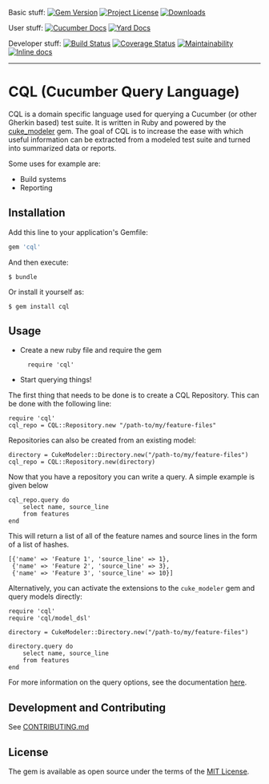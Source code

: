 Basic stuff:
[![Gem Version](https://badge.fury.io/rb/cql.svg)](https://rubygems.org/gems/cql)
[![Project License](https://img.shields.io/badge/license-MIT-blue.svg)](https://opensource.org/licenses/mit-license.php)
[![Downloads](https://img.shields.io/gem/dt/cql.svg)](https://rubygems.org/gems/cql)

User stuff:
[![Cucumber Docs](http://img.shields.io/badge/Documentation-Features-green.svg)](https://github.com/enkessler/cql/tree/master/testing/cucumber/features)
[![Yard Docs](http://img.shields.io/badge/Documentation-API-blue.svg)](https://www.rubydoc.info/gems/cql)

Developer stuff:
[![Build Status](https://github.com/enkessler/cql/actions/workflows/ci.yml/badge.svg?branch=master)](https://github.com/enkessler/cql/actions/workflows/ci.yml?query=branch%3Amaster)
[![Coverage Status](https://coveralls.io/repos/github/enkessler/cql/badge.svg?branch=master)](https://coveralls.io/github/enkessler/cql?branch=master)
[![Maintainability](https://api.codeclimate.com/v1/badges/a469e37db8e67c1c989b/maintainability)](https://codeclimate.com/github/enkessler/cql/maintainability)
[![Inline docs](http://inch-ci.org/github/enkessler/cql.svg?branch=master)](https://inch-ci.org/github/enkessler/cql)

---


# CQL (Cucumber Query Language)

CQL is a domain specific language used for querying a Cucumber (or other Gherkin based) test suite. It is written 
in Ruby and powered by the [cuke_modeler](https://github.com/enkessler/cuke_modeler) gem. The goal of CQL is to increase the ease with which 
useful information can be extracted from a modeled test suite and turned into summarized data or reports.


Some uses for example are:

* Build systems
* Reporting


## Installation

Add this line to your application's Gemfile:

```ruby
gem 'cql'
```

And then execute:

    $ bundle

Or install it yourself as:

    $ gem install cql

## Usage

* Create a new ruby file and require the gem

        require 'cql'

* Start querying things!

The first thing that needs to be done is to create a CQL Repository. This can be done with the following line:

    require 'cql'
    cql_repo = CQL::Repository.new "/path-to/my/feature-files"

Repositories can also be created from an existing model:

    directory = CukeModeler::Directory.new("/path-to/my/feature-files")
    cql_repo = CQL::Repository.new(directory)

Now that you have a repository you can write a query. A simple example is given below

    cql_repo.query do
        select name, source_line
        from features
    end

This will return a list of all of the feature names and source lines in the form of a list of hashes.

    [{'name' => 'Feature 1', 'source_line' => 1},
     {'name' => 'Feature 2', 'source_line' => 3},
     {'name' => 'Feature 3', 'source_line' => 10}]

Alternatively, you can activate the extensions to the `cuke_modeler` gem and query models directly:

    require 'cql'
    require 'cql/model_dsl'
    
    directory = CukeModeler::Directory.new("/path-to/my/feature-files")

    directory.query do
        select name, source_line
        from features
    end

For more information on the query options, see the documentation [here](https://github.com/enkessler/cql/tree/master/testing/cucumber/features).

## Development and Contributing

See [CONTRIBUTING.md](https://github.com/enkessler/cql/blob/master/CONTRIBUTING.md)

## License

The gem is available as open source under the terms of the [MIT License](https://opensource.org/licenses/MIT).


